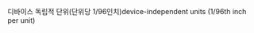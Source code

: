<span data-ttu-id="4fc4d-101">디바이스 독립적 단위(단위당 1/96인치)</span><span class="sxs-lookup"><span data-stu-id="4fc4d-101">device-independent units (1/96th inch per unit)</span></span>
